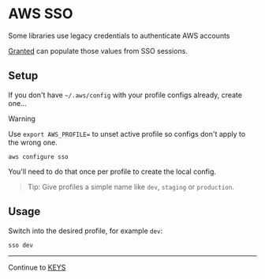 [Granted]: https://granted.dev

# AWS SSO

Some libraries use legacy credentials to authenticate AWS accounts

[Granted] can populate those values from SSO sessions.

## Setup

If you don't have `~/.aws/config` with your profile configs already, create one...

> [!Warning]
> Use `export AWS_PROFILE=` to unset active profile so configs don't apply to the wrong one.

```
aws configure sso
```

You'll need to do that once per profile to create the local config.

> Tip:  Give profiles a simple name like `dev`, `staging` or `production`.

## Usage

Switch into the desired profile, for example `dev`:

```sh
sso dev
```

---
Continue to [KEYS](./KEYS.md)

